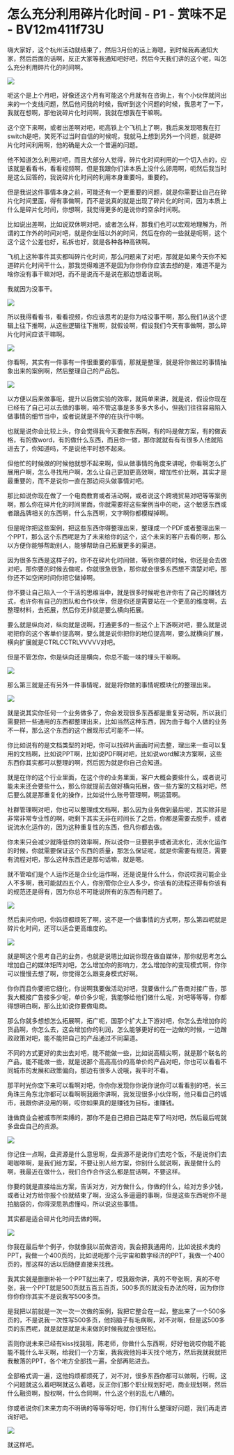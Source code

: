 # 怎么充分利用碎片化时间 - P1 - 赏味不足 - BV12m411f73U

嗨大家好，这个杭州活动就结束了，然后3月份的话上海嗯，到时候我再通知大家，然后后面的话啊，反正大家等我通知吧好吧，然后今天我们讲的这个呢，叫怎么充分利用碎片化的时间啊。



![](img/ac48becf429c6496bcb44535c246f252_1.png)

呃这个是上个月吧，好像还这个月有可能这个月就有在咨询上，有个小伙伴就问出来的一个支线问题，然后他问我的时候，我听到这个问题的时候，我思考了一下，我就在想啊，那他说碎片化时间啊，我就在想我在干嘛啊。

这个空下来啊，或者出差啊对吧，呃高铁上个飞机上了啊，我后来发现嗯我在打switch是吧，笑死不过当时自信的时候呢，我就马上想到另外一个问题，就是碎片化时间利用啊，他的确是大众一个普遍的问题。

他不知道怎么利用对吧，而且大部分人觉得，碎片化时间利用的一个切入点的，应该就是看看书，看看视频啊，但是我跟你们讲本质上没什么卵用啊，呃然后我当时是这么回答的，我说碎片化时间的利用本身重要吗，重要的。

但是我说这件事情本身之前，可能还有一个更重要的问题，就是你需要让自己在碎片化时间里面，得有事做啊，而不是说真的就是出现了碎片化的时间，因为本质上什么是碎片化时间，你想啊，我觉得更多的是说你的空余时间啊。

比如说出差啊，比如说双休啊对吧，或者怎么样，那我们也可以宏观地理解为，所谓的工作外的时间对吧，就是你坐班以外的时间，然后在你的一些就是呃啊，这个这个这个公差也好，私拆也好，就是各种各种高铁啊。

飞机上这种事件其实都叫碎片化时间，那么问题来了对吧，那就是如果今天你不知道碎片化时间干什么，那我觉得难道不是因为你你你你应该去想的是，难道不是为啥你没有事干嘛对吧，而不是说而不是说在那边想着说啊。

我就因为没事干。

![](img/ac48becf429c6496bcb44535c246f252_3.png)

所以我得看看书，看看视频，你应该思考的是你为啥没事干啊，那么我们从这个逻辑上往下推啊，从这些逻辑往下推啊，就假设啊，假设我们今天有事做啊，那么碎片化时间应该干嘛啊。



![](img/ac48becf429c6496bcb44535c246f252_5.png)

你看啊，其实有一件事有一件很重要的事情，那就是整理，就是将你做过的事情抽象出来的案例啊，然后整理自己的产品包。



![](img/ac48becf429c6496bcb44535c246f252_7.png)

以方便以后来做事呃，提升以后做实验的效率，就简单来讲，就是说，假设你现在已经有了自己可以去做的事啊，咱不管这事是多多多大多小，但我们往往容易陷入做事情的细节当中，或者说就是不停的在执行中啊。

也就是说你会比较上头，你会觉得我今天要做东西啊，有的吗是做方案，有的做表格，有的做word，有的做什么东西，而且你一做，那你就就有有有很多人他就陷进去了，你知道吗，不是说他平时想不起来。

但他忙的时候做的时候他就想不起来啊，但从做事情的角度来讲呢，你看啊怎么扩展用户啊，怎么寻找用户啊，怎么让自己更加更高效啊，增加性价比啊，其实才是最重要的，而不是说你一直在那边闷头做事情对吧。

那比如说你现在做了一个电商教育或者活动啊，或者说这个跨境贸易对吧等等案例啊，那么你在碎片化的时间里面，你就需要将这些案例当中的呃，这个敏感东西或者跟品牌相关的东西啊，什么东西啊，文字啊你都模糊掉啊。

但是呢你把这些案例，把这些东西你得整理出来，整理成一个PDF或者整理出来一个PPT，那么这个东西呢是为了未来给你的这个，这个未来的客户去看的啊，那么以方便你能够帮助别人，能够帮助自己拓展更多的渠道。

因为很多东西是这样子的，你不在碎片化时间做，等到你要的时候，你还是会去做对吧，那你要的时候去做呢，你就很急很急，那你就会很多东西想不清楚对吧，那你还不如空闲时间你把它做掉啊。

你不要让自己陷入一个干活的思维当中，就是很多时候呢也许你有了自己的赚钱方式，也许你有自己的团队和合作伙伴，但是你还是需要站在一个更高的维度啊，去整理材料，去拓展，然后你无非就是要么横向拓展。

要么就是纵向对，纵向就是说啊，打通更多的一些这个上下游啊对吧，要么就是说呃把你的这个客单价提高啊，要么就是说你把你的地位提高啊，要么就横向扩展，横向扩展就是CTRLCCTRLVVVVV对吧。

但是不管怎你，你是纵向还是横向，你总不能一味的埋头干嘛啊。

![](img/ac48becf429c6496bcb44535c246f252_9.png)

那么第三就是还有另外一件事情呢，就是将你做的事情呢模块化的整理出来。

![](img/ac48becf429c6496bcb44535c246f252_11.png)

就是说其实你任何一个业务做多了，你会发现很多东西都是重复劳动啊，所以我们需要把一些通用的东西都整理出来，比如当然这种东西，因为由于每个人做的业务不一样，那么这个东西的这个展现形式可能不一样。

你比如说有的是文档类型的对吧，你可以找碎片画画时间去整，理出来一些可以复用的文档啊，比如说PPT啊，比如说PDF啊对吧，比如说word解决方案啊，这些东西你其实都可以整理的啊，然后因为就是你自己会知道。

就是在你的这个行业里面，在这个你的业务里面，客户大概会要些什么，或者说可能未来还会要些什么，那么你就提前去做好横向拓展，做一些方案的文档对吧，然后要么就是那重复化的操作，比如说什么账号管理啊，啊运营啊。

社群管理啊对吧，你也可以整理成文档啊，那么因为业务做到最后呢，其实除非是非常非常专业性的啊，呃剩下其实无非在时间长了之后，你都是需要去脱手，或者说流水化运作的，因为这种重复性的东西，但凡你都去做。

你未来只会减少就降低你的效率啊，所以说你一旦要脱手或者流水化，流水化运作的时候，你就需要保证这个东西的质量，那怎么保证呢，就是你需要有规范，需要有流程对吧，那么这种东西还是那句话嘛，就是嗯。

就不管咱们是个人运作还是企业化运作啊，还是说是什么什么，你说哎我可能企业人不多啊，我可能就四五个人，你别管你企业人多少，你该有的流程还得有你该有的规范还是得有，因为你总不可能说所有的东西有问题了。



![](img/ac48becf429c6496bcb44535c246f252_13.png)

然后来问你吧，你妈烦都烦死了啊，这不是一个做事情的方式啊，那么第四呢就是碎片化时间，还可以适合更高维度的。



![](img/ac48becf429c6496bcb44535c246f252_15.png)

就是啊这个思考自己的业务，也就是说嗯比如说你现在做自媒体，那你就思考怎么增加自己的媒体矩阵对吧，怎么增加你的影响力，怎么增加你的变现模式啊，你你可以慢慢去想了啊，你觉得怎么跟变身模式好啊。

你你而且你要把它细化，你说啊我要做活动对吧，我要做什么广告商对接广告，那我大概接广告接多少呢，单价多少呢，我能够给他们做什么呢，对吧等等等，你都得想明白啊，那么比如说你要做电商。

那么你就多想想怎么拓展啊，拓广呃，国那个扩大上下游对吧，你怎么去增加你的货品啊，你怎么去，这会增加你的利润，怎么能够更好的在一边做的时候，一边蹭政政策对吧，能不能把自己的产品通过不同渠道。

不同的方式更好的卖出去对吧，能不能做一些，比如说高精尖啊，就是那个联名的产品，能不能做一些，就是说那个高高高价的高单价的产品对吧，你也可以看看不同城市的发展和政策偏向，那边有很多人说哦，我平时不看。

那平时光你空下来可以看啊对吧，你你你发现你你说你说你可以看看别的吧，长三角珠三角东北你都可以看啊啊我跟你讲啊，我发现很多小伙伴啊，他只看自己的城市，我跟你讲没用的啊，哎你如果真的是赚钱为目标，谁赚钱。

谁做商业会被城市所束缚的，那你不是自己把自己路走窄了吗对吧，然后最后呢就多盘盘自己的资源。

![](img/ac48becf429c6496bcb44535c246f252_17.png)

你记住一点啊，盘资源是什么意思啊，盘资源不是说你们去吃个饭，不是说你们去喝咖啡啊，是我们给方案，不要让别人给方案，你别什么就说啊，我是做什么的啊，我最近在做什么，我们合作合作这么都是屁话啊，不要这样。

你要的就是直接给出方案，告诉对方，对方做什么，你做的什么，给对方多少钱，或者让对方给你报个价就结束了啊，没这么多逼逼的事啊，但是这些东西呢你不是拍脑袋的，你得深思熟虑懂吗，所以说这些事情。

其实都是适合碎片化时间去做的啊。

![](img/ac48becf429c6496bcb44535c246f252_19.png)

你我在最后举个例子，你就像我以前做咨询，我会把我通用的，比如说技术类的PPT，我做一个400页的，比如说呃那个元宇宙和数字经济的PPT，我做一个400页的，那这样的话以后随便直接来找我。

我其实就是删删补补一个PPT就出来了，哎我跟你讲，真的不夸张啊，真的不夸张，我一个PPT就是500页就五百五百页，500多页的就没有办法的呀，因为你你你你你你其实不是说我写500多页。

是我把以前就是一次一次一次做的案例，我把它整合在一起，整出来了一个500多页的，不是说我一次性写500多页，他妈脑子有毛病啊，对不对啊，但是这500多页的东西呢，就是就是就是未来做的时候我就会很轻松。

否则你说未来已经有kiss找我哦，陈老师，你做什么东西啊，好好他说哎你能不能能不能什么半天啊，给我们一个方案，我我我他妈半天找个地方，然后我就我就把我散落的PPT，各个地方全部找一遍，全部再贴进去。

全部格式调一遍，这他妈烦都烦死了，对不对，很多东西你都可以做啊，行啊，这个问题就这么着吧啊就这么着嗯，反正你们那个职业规划好吧，商业规划啊，然后什么融资啊，股权啊，什么合同啊，什么这个别的乱七八糟的。

你或者说你们未来方向不明确的等等等好吧，你们有什么整理好问题，我们再走咨询好吧。

![](img/ac48becf429c6496bcb44535c246f252_21.png)

就这样吧。